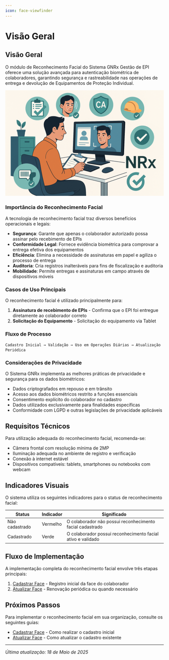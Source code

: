 ```yaml
---
icon: face-viewfinder
---
```


# Visão Geral

## Visão Geral

O módulo de Reconhecimento Facial do Sistema GNRx Gestão de EPI oferece uma solução avançada para autenticação biométrica de colaboradores, garantindo segurança e rastreabilidade nas operações de entrega e devolução de Equipamentos de Proteção Individual.

![Reconhecimento Facial](<../../.gitbook/assets/ChatGPT Image 29 de jun. de 2025, 20_42_18.png>)

### Importância do Reconhecimento Facial

A tecnologia de reconhecimento facial traz diversos benefícios operacionais e legais:

* **Segurança**: Garante que apenas o colaborador autorizado possa assinar pelo recebimento de EPIs
* **Conformidade Legal**: Fornece evidência biométrica para comprovar a entrega efetiva dos equipamentos
* **Eficiência**: Elimina a necessidade de assinaturas em papel e agiliza o processo de entrega
* **Auditoria**: Cria registros inalteráveis para fins de fiscalização e auditoria
* **Mobilidade**: Permite entregas e assinaturas em campo através de dispositivos móveis

### Casos de Uso Principais

O reconhecimento facial é utilizado principalmente para:

1. **Assinatura de recebimento de EPIs** - Confirma que o EPI foi entregue diretamente ao colaborador correto
2. **Solicitação do Equipamento** - Solicitação do equipamento via Tablet

### Fluxo de Processo

```
Cadastro Inicial → Validação → Uso em Operações Diárias → Atualização Periódica
```

### Considerações de Privacidade

O Sistema GNRx implementa as melhores práticas de privacidade e segurança para os dados biométricos:

* Dados criptografados em repouso e em trânsito
* Acesso aos dados biométricos restrito a funções essenciais
* Consentimento explícito do colaborador no cadastro
* Dados utilizados exclusivamente para finalidades específicas
* Conformidade com LGPD e outras legislações de privacidade aplicáveis

## Requisitos Técnicos

Para utilização adequada do reconhecimento facial, recomenda-se:

* Câmera frontal com resolução mínima de 2MP
* Iluminação adequada no ambiente de registro e verificação
* Conexão à internet estável
* Dispositivos compatíveis: tablets, smartphones ou notebooks com webcam

## Indicadores Visuais

O sistema utiliza os seguintes indicadores para o status de reconhecimento facial:

| Status         | Indicador | Significado                                                 |
| -------------- | --------- | ----------------------------------------------------------- |
| Não cadastrado | Vermelho  | O colaborador não possui reconhecimento facial cadastrado   |
| Cadastrado     | Verde     | O colaborador possui reconhecimento facial ativo e validado |

## Fluxo de Implementação

A implementação completa do reconhecimento facial envolve três etapas principais:

1. [Cadastrar Face](cadastrar-face.md) - Registro inicial da face do colaborador
2. [Atualizar Face](broken-reference) - Renovação periódica ou quando necessário

## Próximos Passos

Para implementar o reconhecimento facial em sua organização, consulte os seguintes guias:

* [Cadastrar Face](cadastrar-face.md) - Como realizar o cadastro inicial
* [Atualizar Face](broken-reference) - Como atualizar o cadastro existente

***

_Última atualização: 18 de Maio de 2025_
